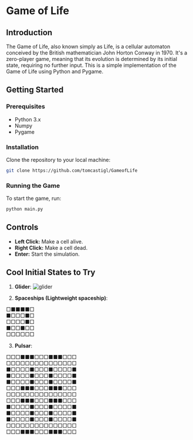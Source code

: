 # Game of Life

## Introduction
The Game of Life, also known simply as Life, is a cellular automaton conceived by the British mathematician John Horton Conway in 1970. It's a zero-player game, meaning that its evolution is determined by its initial state, requiring no further input. This is a simple implementation of the Game of Life using Python and Pygame.


## Getting Started
### Prerequisites
- Python 3.x
- Numpy
- Pygame

### Installation
Clone the repository to your local machine:

```bash
git clone https://github.com/tomcastigl/GameofLife
```
### Running the Game
To start the game, run:
```python
python main.py
```

## Controls
- **Left Click:** Make a cell alive.
- **Right Click:** Make a cell dead.
- **Enter:** Start the simulation.

## Cool Initial States to Try
1. **Glider**:
![glider](https://github.com/tomcastigl/GameofLife/imgs/glider.png)


2. **Spaceships (Lightweight spaceship)**:

□■■■■□  
■□□□■□  
□□□□■□  
■□□■□□  
□□□□□□

3. **Pulsar**:

□□□■■■□□□■■■□□□  
□□□□□□□□□□□□□□□  
■□□□□■□□□■□□□□■  
■□□□□■□□□■□□□□■  
■□□□□■□□□■□□□□■  
□□□■■■□□□■■■□□□  
□□□□□□□□□□□□□□□  
□□□■■■□□□■■■□□□  
■□□□□■□□□■□□□□■  
■□□□□■□□□■□□□□■  
■□□□□■□□□■□□□□■  
□□□□□□□□□□□□□□□  
□□□■■■□□□■■■□□□  